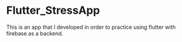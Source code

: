 # Flutter_StressApp
This is an app that I developed in order to practice using flutter with firebase as a backend.
